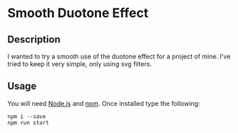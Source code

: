 # Smooth Duotone Effect
## Description
I wanted to try a smooth use of the duotone effect for a project of mine.
I've tried to keep it very simple, only using svg filters.
## Usage
You will need [Node.js](https://nodejs.org/en/download/) and [npm](https://docs.npmjs.com/getting-started/installing-node).
Once installed type the following:
```
npm i --save
npm run start
```
